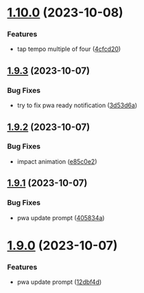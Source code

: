 # [1.10.0](https://github.com/petermihailov/metronome/compare/v1.9.3...v1.10.0) (2023-10-08)


### Features

* tap tempo multiple of four ([4cfcd20](https://github.com/petermihailov/metronome/commit/4cfcd2085fe37179770d8f91ae744f7cd5c79d0e))



## [1.9.3](https://github.com/petermihailov/metronome/compare/v1.9.2...v1.9.3) (2023-10-07)


### Bug Fixes

* try to fix pwa ready notification ([3d53d6a](https://github.com/petermihailov/metronome/commit/3d53d6ac034e600fb44cfafa9ec97b9c90c5aa78))



## [1.9.2](https://github.com/petermihailov/metronome/compare/v1.9.1...v1.9.2) (2023-10-07)


### Bug Fixes

* impact animation ([e85c0e2](https://github.com/petermihailov/metronome/commit/e85c0e270624d2f5f687b1cb74f8f3fd62e3599a))



## [1.9.1](https://github.com/petermihailov/metronome/compare/v1.9.0...v1.9.1) (2023-10-07)


### Bug Fixes

* pwa update prompt ([405834a](https://github.com/petermihailov/metronome/commit/405834a1ac4793682d78aeac68d5ba6ddb6913cc))



# [1.9.0](https://github.com/petermihailov/metronome/compare/v1.8.0...v1.9.0) (2023-10-07)


### Features

* pwa update prompt ([12dbf4d](https://github.com/petermihailov/metronome/commit/12dbf4d1cdf7d179a99cc0ea713c97e553056f23))



